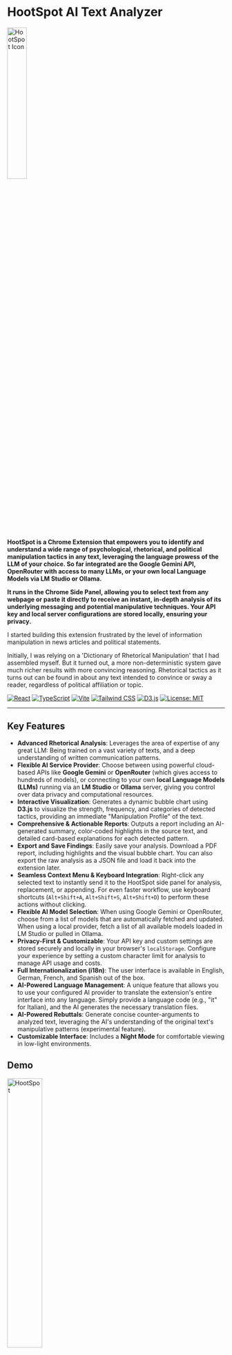 # HootSpot AI Text Analyzer

 <img src="public/images/icons/icon.png" alt="HootSpot Icon" width="30%">

**HootSpot is a Chrome Extension that empowers you to identify and understand a wide range of psychological, rhetorical, and political manipulation tactics in any text, leveraging the language prowess of the LLM of your choice. So far integrated are the Google Gemini API, OpenRouter with access to many LLMs, or your own local Language Models via LM Studio or Ollama.**

**It runs in the Chrome Side Panel, allowing you to select text from any webpage or paste it directly to receive an instant, in-depth analysis of its underlying messaging and potential manipulative techniques. Your API key and local server configurations are stored locally, ensuring your privacy.**

I started building this extension frustrated by the level of information manipulation in news articles and political statements.

Initially, I was relying on a 'Dictionary of Rhetorical Manipulation' that I had assembled myself. But it turned out, a more non-deterministic system gave much richer results with more convincing reasoning. Rhetorical tactics as it turns out can be found in about any text intended to convince or sway a reader, regardless of political affiliation or topic.

[![React](https://img.shields.io/badge/React-19-blue?logo=react)](https://react.dev/)
[![TypeScript](https://img.shields.io/badge/TypeScript-5.4-blue?logo=typescript)](https://www.typescriptlang.org/)
[![Vite](https://img.shields.io/badge/Vite-5.2-purple?logo=vite)](https://vitejs.dev/)
[![Tailwind CSS](https://img.shields.io/badge/Tailwind_CSS-3.4-blue?logo=tailwindcss)](https://tailwindcss.com/)
[![D3.js](https://img.shields.io/badge/D3.js-7.9-orange?logo=d3dotjs)](https://d3js.org/)
[![License: MIT](https://img.shields.io/badge/License-MIT-yellow.svg)](https://opensource.org/licenses/MIT)

---

## Key Features

*   **Advanced Rhetorical Analysis**: Leverages the area of expertise of any great LLM: Being trained on a vast variety of texts, and a deep understanding of written communication patterns.
*   **Flexible AI Service Provider**: Choose between using powerful cloud-based APIs like **Google Gemini** or **OpenRouter** (which gives access to hundreds of models), or connecting to your own **local Language Models (LLMs)** running via an **LM Studio** or **Ollama** server, giving you control over data privacy and computational resources.
*   **Interactive Visualization**: Generates a dynamic bubble chart using **D3.js** to visualize the strength, frequency, and categories of detected tactics, providing an immediate "Manipulation Profile" of the text.
*   **Comprehensive & Actionable Reports**: Outputs a report including an AI-generated summary, color-coded highlights in the source text, and detailed card-based explanations for each detected pattern.
*   **Export and Save Findings**: Easily save your analysis. Download a PDF report, including highlights and the visual bubble chart. You can also export the raw analysis as a JSON file and load it back into the extension later.
*   **Seamless Context Menu & Keyboard Integration**: Right-click any selected text to instantly send it to the HootSpot side panel for analysis, replacement, or appending. For even faster workflow, use keyboard shortcuts (`Alt+Shift+A`, `Alt+Shift+S`, `Alt+Shift+D`) to perform these actions without clicking.
*   **Flexible AI Model Selection**: When using Google Gemini or OpenRouter, choose from a list of models that are automatically fetched and updated. When using a local provider, fetch a list of all available models loaded in LM Studio or pulled in Ollama.
*   **Privacy-First & Customizable**: Your API key and custom settings are stored securely and locally in your browser's `localStorage`. Configure your experience by setting a custom character limit for analysis to manage API usage and costs.
*   **Full Internationalization (i18n)**: The user interface is available in English, German, French, and Spanish out of the box.
*   **AI-Powered Language Management**: A unique feature that allows you to use your configured AI provider to translate the extension's entire interface into any language. Simply provide a language code (e.g., "it" for Italian), and the AI generates the necessary translation files.
*   **AI-Powered Rebuttals**: Generate concise counter-arguments to analyzed text, leveraging the AI's understanding of the original text's manipulative patterns (experimental feature).
*   **Customizable Interface**: Includes a **Night Mode** for comfortable viewing in low-light environments.

## Demo

<img src="public/images/hootspot-gif.gif" alt="HootSpot" width="40%">

## Examples

**Their Finest Hour by Winston Churchill**

“What General Weygand called the Battle of France is over. I expect that the Battle of Britain is about to begin. Upon this battle depends the survival of Christian civilization. Upon it depends our own British life, and the long continuity of our institutions and our Empire. The whole fury and might of the enemy must very soon be turned on us. Hitler knows that he will have to break us in this Island or lose the war. If we can stand up to him, all Europe may be free and the life of the world may move forward into broad, sunlit uplands. But if we fail, then the whole world, including the United States, including all that we have known and cared for, will sink into the abyss of a new Dark Age made more sinister, and perhaps more protracted, by the lights of perverted science. Let us therefore brace ourselves to our duties, and so bear ourselves that, if the British Empire and its Commonwealth last for a thousand years, men will still say, “This was their finest hour.””

<details>
  <summary>Click to see the results</summary>
  <br>

  *Analysis and Visualization*

  <img src="public/images/examples/churchill-report.jpg" alt="Analysis of Churchill's speech" width="40%">
  <img src="public/images/examples/churchill-chart.jpg" alt="Analysis of Churchill's speech" width="40%">
  <br><br>

  *Highlighted Text*

  <img src="public/images/examples/churchill-highlighted-text.jpg" alt="Highlighted text of Churchill's speech" width="40%">
  <br><br>

  *Found Patterns*

  <img src="public/images/examples/churchill-pattern-01.jpg" alt="Highlighted text of Churchill's speech" width="40%">
  <img src="public/images/examples/churchill-pattern-02.jpg" alt="Highlighted text of Churchill's speech" width="40%">
  <img src="public/images/examples/churchill-pattern-03.jpg" alt="Highlighted text of Churchill's speech" width="40%">
  <img src="public/images/examples/churchill-pattern-04.jpg" alt="Highlighted text of Churchill's speech" width="40%">
  <img src="public/images/examples/churchill-pattern-05.jpg" alt="Highlighted text of Churchill's speech" width="40%">
</details>

  ---

**I Am Prepared to Die by Nelson Mandela**

“Above all, My Lord, we want equal political rights, because without them our disabilities will be permanent. I know this sounds revolutionary to the whites in this country, because the majority of voters will be Africans. This makes the white man fear democracy.

But this fear cannot be allowed to stand in the way of the only solution which will guarantee racial harmony and freedom for all. It is not true that the enfranchisement of all will result in racial domination. Political division, based on colour, is entirely artificial and, when it disappears, so will the domination of one colour group by another. The ANC has spent half a century fighting against racialism. When it triumphs as it certainly must, it will not change that policy.

This then is what the ANC is fighting. Our struggle is a truly national one. It is a struggle of the African people, inspired by our own suffering and our own experience. It is a struggle for the right to live.

During my lifetime I have dedicated my life to this struggle of the African people. I have fought against white domination, and I have fought against black domination. I have cherished the ideal of a democratic and free society in which all persons will live together in harmony and with equal opportunities. It is an ideal for which I hope to live for and to see realised. But, My Lord, if it needs be, it is an ideal for which I am prepared to die.”

<details>
  <summary>Click to see the results</summary>
  <br>

  *Analysis and Visualization*

  <img src="public/images/examples/mandela-report.jpg" alt="Analysis of Mandela's speech" width="40%">
  <img src="public/images/examples/mandela-chart.jpg" alt="Analysis of Mandela's speech" width="40%">
  <br><br>

  *Highlighted Text*

  <img src="public/images/examples/mandela-highlighted-text.jpg" alt="Highlighted text of Mandela's speech" width="40%">
  <br><br>

  *Found Patterns*

  <img src="public/images/examples/mandela-pattern-01.jpg" alt="Highlighted text of Mandela's speech" width="40%">
  <img src="public/images/examples/mandela-pattern-02.jpg" alt="Highlighted text of Mandela's speech" width="40%">
  <img src="public/images/examples/mandela-pattern-03.jpg" alt="Highlighted text of Mandela's speech" width="40%">
  <img src="public/images/examples/mandela-pattern-04.jpg" alt="Highlighted text of Mandela's speech" width="40%">
  <img src="public/images/examples/mandela-pattern-05.jpg" alt="Highlighted text of Mandela's speech" width="40%">
</details>

  ---

**Donald Trump’s address to nation after attack on Iran**

"A short time ago, the US military carried out massive precision strikes on the three key nuclear facilities in the Iranian regime: Fordow, Natanz and Isfahan. Everybody heard those names for years as they built this horribly destructive enterprise. Our objective was the destruction of Iran’s nuclear enrichment capacity and a stop to the nuclear threat posed by the world’s number one state sponsor of terror. Tonight, I can report to the world that the strikes were a spectacular military success. Iran’s key nuclear enrichment facilities have been completely and totally obliterated. Iran, the bully of the Middle East, must now make peace. If they do not, future attacks will be far greater and a lot easier. For 40 years, Iran has been saying, “Death to America, death to Israel”. They have been killing our people, blowing off their arms, blowing off their legs with roadside bombs – that was their speciality. We lost over a thousand people, and hundreds of thousands throughout the Middle East and around the world have died as a direct result of their hate, in particular, so many were killed by their general, Qassem Soleimani. I decided a long time ago that I would not let this happen. Sign up for Al Jazeera Americas Coverage Newsletter US politics, Canada’s multiculturalism, South America’s geopolitical rise—we bring you the stories that matter. It will not continue. I want to thank and congratulate Prime Minister Bibi Netanyahu. We worked as a team like perhaps no team has ever worked before, and we’ve gone a long way to erasing this horrible threat to Israel. I want to thank the Israeli military for the wonderful job they’ve done and, most importantly, I want to congratulate the great American patriots who flew those magnificent machines tonight, and all of the United States military on an operation the likes of which the world has not seen in many, many decades. Hopefully, we will no longer need their services in this capacity. I hope that’s so. I also want to congratulate the chairman of the Joint Chiefs of Staff, General Dan “Razin” Caine – spectacular general – and all of the brilliant military minds involved in this attack. With all of that being said, this cannot continue. There will be either peace or there will be tragedy for Iran far greater than we have witnessed over the last eight days. Remember, there are many targets left. Tonight’s was the most difficult of them all by far, and perhaps the most lethal, but if peace does not come quickly, we will go after those other targets with precision, speed and skill. Most of them can be taken out in a matter of minutes. There’s no military in the world that could have done what we did tonight, not even close. There has never been a military that could do what took place just a little while ago. Tomorrow, General Caine, Secretary of Defense Pete Hegseth, will have a press conference at 8am (12:00 GMT) at the Pentagon, and I want to just thank everybody, and in particular, God. I want to just say, “We love you, God, and we love our great military. Protect them.” God bless the Middle East. God bless Israel, and God bless America. Thank you very much. Thank you."

<details>
  <summary>Click to see the results</summary>
  <br>

  *Analysis and Visualization*

  <img src="public/images/examples/trump-report.jpg" alt="Analysis of Trump's speech" width="40%">
  <img src="public/images/examples/trump-chart.jpg" alt="Analysis of Trump's speech" width="40%">
  <br><br>

  *Highlighted Text*

  <img src="public/images/examples/trump-highlighted-text.jpg" alt="Highlighted text of Trump's speech" width="40%">
  <br><br>

  *Found Patterns*

  <img src="public/images/examples/trump-pattern-01.jpg" alt="Highlighted text of Trump's speech" width="40%">
  <img src="public/images/examples/trump-pattern-02.jpg" alt="Highlighted text of Trump's speech" width="40%">
  <img src="public/images/examples/trump-pattern-03.jpg" alt="Highlighted text of Trump's speech" width="40%">
  <img src="public/images/examples/trump-pattern-04.jpg" alt="Highlighted text of Trump's speech" width="40%">
  <img src="public/images/examples/trump-pattern-05.jpg" alt="Highlighted text of Trump's speech" width="40%">
  <br><br>

  *Rebuttal*

  <img src="public/images/examples/trump-rebuttal.jpg" alt="Rebuttal of Trump's speech" width="40%">
</details>

## How It Works

HootSpot is built as a modern Manifest V3 Chrome Extension with a modular, hook-based React architecture.

1.  **Input**: A user selects text and uses the context menu, keyboard shortcut, or pastes text directly into the side panel's text area.
2.  **Request**: The `background.ts` service worker or the UI (`App.tsx`) initiates the analysis. `App.tsx` coordinates state using custom hooks. The core logic resides in `useAnalysis.ts`, which, based on the provider chosen in `useConfig.ts`, calls the appropriate function in the API layer (`src/api/google/analysis.ts`, `src/api/openrouter/analysis.ts`, `src/api/lm-studio.ts`, or `src/api/ollama.ts`). The request sends the user's text and the relevant system prompt from `src/config/api-prompts.ts`.
3.  **Analysis**: The **AI model (from Google Gemini, OpenRouter, LM Studio, or Ollama)** acts as an expert in linguistics and psychology. It analyzes the text for manipulative patterns and returns a structured JSON response.
4.  **Response Handling**: The API modules in `src/api/` contain robust logic to parse the API's response. This includes extracting JSON from markdown code blocks and even attempting to self-heal malformed JSON to handle various model outputs gracefully.
5.  **Rendering**: The `useAnalysis` hook updates the application state with the analysis result. This triggers a re-render in the React frontend, where `App.tsx` passes the result to the `AnalysisReport` component. This component then renders the full interactive report, including the D3.js bubble chart (`ManipulationBubbleChart.tsx`) and the highlighted source text.
6.  **PDF Generation**: For PDF exports, the app uses a sandboxed `iframe` (`pdf-generator.html`) for security. It renders an off-screen, high-resolution version of the bubble chart using `html2canvas` and constructs the PDF with `@react-pdf/renderer` in the sandbox, preventing direct access to sensitive resources.

## Installation and Usage

### For Users (Recommended)

The easiest way to use HootSpot AI is to install it from the Chrome Web Store.

> **[Install from the Chrome Web Store](https://chrome.google.com/webstore/category/extensions)** (Link pending publication)

### For Developers (Running Locally)

If you want to run the project locally for development or testing, follow these steps:

1.  **Clone the Repository**
    ```bash
    git clone https://github.com/rurounigit/hootspot.git
    cd hootspot
    ```

2.  **Install Dependencies**
    ```bash
    npm install
    ```

3.  **Build the Extension**
    ```bash
    npm run build
    ```    This will create a `dist` directory containing the production-ready extension files.

4.  **Load the Extension in Chrome**
    *   Open Google Chrome and navigate to `chrome://extensions`.
    *   Enable **"Developer mode"** using the toggle in the top-right corner.
    *   Click the **"Load unpacked"** button.
    *   Select the `dist` directory that was created in the previous step.
    *   The HootSpot AI icon should now appear in your Chrome toolbar.

## Getting Started

1.  **First-Time Setup: Configure your AI Service Provider**
    HootSpot allows you to choose between using a cloud-based API or connecting to a local AI model server.

    *   Click the **HootSpot AI icon** in your Chrome toolbar to open the side panel.
    *   Expand the **"Configuration"** section.
    *   First, choose your main **Service Provider**: "Cloud" or "Local".

    ### Option A: Configure with a Cloud Provider
    *   Ensure "Cloud" is selected under "Service Provider".
    *   Next, choose your desired **API Provider** from the dropdown: Google API or OpenRouter.

    #### For Google Gemini API:
    *   You'll need a Google Gemini API key. You can get one for free from **[Google AI Studio](https://aistudio.google.com/app/apikey)**.
    *   Paste your API key into the "Google Gemini API Key" input field.
    *   Optionally, select your preferred analysis model from the dropdown.
    *   Click **"Save & Test Configuration"**. The extension will validate the key and save your settings.

    #### For OpenRouter:
    *   You'll need an OpenRouter API key. You can get one from **[OpenRouter.ai](https://openrouter.ai/keys)**.
    *   Paste your API key into the "OpenRouter API Key" input field.
    *   use the Search or select your desired analysis model from the list.
    *   Click **"Save & Test Configuration"**.

    ### Option B: Configure with a Local Provider (LM Studio or Ollama)
    *   In HootSpot's Configuration section, select "Local" under "Service Provider".
    *   Choose your desired local server type: **LM Studio** or **Ollama**.

    #### For LM Studio:
    *   **Download and Install LM Studio**: Get LM Studio from [lmstudio.ai](https://lmstudio.ai/).
    *   **Download a Model**: Within LM Studio, go to the "Discover" tab and download a compatible model (e.g., a GGUF or MLX model like `gemma-3n-E2B-it-text-GGUF` or `gemma-3n-E2B-it-MLX-4bit` or `lfm2-1.2b` GGUF or MLX).
    *   **Start Local Inference Server**: In "Power User" or "Developer" Mode, Go to the "Developer" tab in LM Studio. Select your downloaded model from the dropdown, then click "Load Model". Note the "Server URL" (e.g., `http://localhost:1234`).
    *   In LM Studio in "Developer" or "Power User" Mode in the Settings:
        *   Just-in-Time Model Loading: When enabled, if a request specified a model that is not loaded, it will be automatically loaded and used. In addition, the "/v1/models" endpoint will also include models that are not yet loaded. You would want to disable this for HootSpot to show loaded models. If you enable this, HootSpot will show all installed models and load a selected model automatically if it is not yet loaded.
            *   Auto unload unused JIT loaded models:A model that was loaded Just-in-time (JIT) to serve an API request will be automatically unloaded after being unused for some duration (TTL). You would want this to be disabled to avoid long loading times.
            *   Only Keep Last JIT Loaded Model: Ensure at most 1 model is loaded via JIT at any given time (unloads previous model). This is useful if you want to make sure you don't have too many models loaded at once via JIT.

    *   In HootSpot's Configuration:
        *   Enter the full **Local Server URL** from LM Studio.
        *   Click **"Refresh List"** to fetch all models loaded on your server.
        *   Select your desired model from the dropdown.
    *   Click **"Save & Test Configuration"**.

    #### For Ollama:
    *   **Install Ollama**: Follow the instructions at [ollama.ai](https://ollama.ai/).
    *   **Pull a Model**: Open your terminal and run `ollama pull <model_name>` (e.g., `ollama pull gemma`).
    *   **Configure CORS**: See the detailed **"Configuring Ollama for HootSpot"** section below. This is a mandatory one-time setup.
    *   In HootSpot's Configuration:
        *   The default **Ollama Server URL** (`http://localhost:11434`) is pre-filled.
        *   Click **"Refresh List"** to fetch all models you have pulled.
        *   Select your desired model from the dropdown.
    *   Click **"Save & Test Configuration"**.

2.  **Analyze Text from Any Webpage (Recommended Workflow)**
    *   Highlight any text on a webpage.
    *   Right-click the selected text.
    *   Choose **"Analyze selected text with HootSpot"** from the context menu.
    *   The side panel will open and automatically begin the analysis.

3.  **Send Text to the Panel**
    *   You can also right-click selected text and choose **"Copy text to HootSpot"** to replace the content in the panel or **"Add selected text to HootSpot"** to append it to the existing text.

4.  **Analyze Text Manually**
    *   Open the side panel by clicking the HootSpot icon.
    *   Paste any text you want to analyze into the text area.
    *   Click **"Analyze"**.

5.  **Review the Report**
    *   Scroll down to review the generated report, complete with a visual profile, highlights, and detailed explanations.

---

## Configuring Ollama for HootSpot

To allow the HootSpot extension to communicate with your local Ollama server, you need to configure Ollama's Cross-Origin Resource Sharing (CORS) policy. This is a security measure that ensures only trusted websites or applications can access your local models.

You only need to do this configuration once.

### 1. For Developers (Local Development)

During development, your unpacked extension is assigned a new, random ID every time you reload it. To avoid reconfiguring Ollama constantly, the most practical approach is to allow any Chrome extension to connect.

**Warning: This is convenient for development but less secure. Only use this method on a trusted machine.**

#### **Step 1: Stop the Ollama Server**

Ensure Ollama is not running.

*   **macOS:** Click the llama icon in the menu bar and select "Quit Ollama".
*   **Windows:** Right-click the llama icon in the system tray and select "Quit".
*   **Linux:** Stop the service (`sudo systemctl stop ollama`) or press `Ctrl+C` in the terminal running `ollama serve`.

#### **Step 2: Set the Environment Variable & Restart**

##### On macOS
Open **Terminal** and run this command:
```bash
launchctl setenv OLLAMA_ORIGINS "chrome-extension://*"
```
Then, restart the server by launching the `Ollama.app` from your Applications folder.

##### On Windows
Open **Command Prompt** and run these commands:
```cmd
set OLLAMA_ORIGINS=chrome-extension://*
ollama serve
```
*Note: This setting is temporary and only lasts for the current terminal session.*

##### On Linux
Open your **Terminal** and run these commands:
```bash
export OLLAMA_ORIGINS="chrome-extension://*"
ollama serve
```
*Note: This setting is temporary and only lasts for the current terminal session.*

---

### 2. For Users (Published Extension)

Once HootSpot is installed from the Chrome Web Store, it has a permanent, secure ID. Using this specific ID is the most secure way to configure Ollama.

#### **Step 1: Find the HootSpot Extension ID**
1.  Open Chrome and navigate to `chrome://extensions`.
2.  Find **HootSpot AI Text Analyzer** in your list of extensions.
3.  The ID is a 32-character string listed on the extension's card. Copy this ID.

    *(Placeholder for your final ID: `abcdefghijklmnopqrstuvwxyz123456`)*

#### **Step 2: Stop the Ollama Server**
Ensure Ollama is fully quit, as described in the developer section above.

#### **Step 3: Set the Permanent Environment Variable & Restart**

##### On macOS
1.  Click the llama icon in the menu bar and select **"Quit Ollama"**.
2.  Open **Terminal** and run the following command, replacing `<YOUR_EXTENSION_ID>` with the ID you copied.
    ```bash
    # Example: launchctl setenv OLLAMA_ORIGINS "chrome-extension://abcdefg..."
    launchctl setenv OLLAMA_ORIGINS "chrome-extension://<YOUR_EXTENSION_ID>"
    ```
3.  Restart the server by launching **Ollama.app** from your Applications folder.

##### On Windows (Recommended Permanent Method)
1.  Search for **"Edit the system environment variables"** in the Start Menu and open it.
2.  In the window that appears, click the **"Environment Variables..."** button.
3.  Under the **"System variables"** section (not "User variables"), click **"New..."**.
4.  Enter the following:
    *   Variable name: `OLLAMA_ORIGINS`
    *   Variable value: `chrome-extension://<YOUR_EXTENSION_ID>`
5.  Click **OK** on all windows to save.
6.  Restart your computer, or restart the Ollama service via the Task Manager (Services tab -> right-click Ollama -> Restart).

##### On Linux (Recommended Permanent Method)
1.  Open your **Terminal**.
2.  Create a systemd "drop-in" configuration file using a text editor like `nano`:
    ```bash
    sudo nano /etc/systemd/system/ollama.service.d/override.conf
    ```3.  Paste the following content into the file, replacing `<YOUR_EXTENSION_ID>` with your actual ID.
    ```ini
    [Service]
    Environment="OLLAMA_ORIGINS=chrome-extension://<YOUR_EXTENSION_ID>"
    ```4.  Save the file and exit (`Ctrl+X`, then `Y`, then `Enter`).
5.  Reload the systemd configuration and restart the Ollama service:
    ```bash
    sudo systemctl daemon-reload
    sudo systemctl restart ollama
    ```

Once configured with one of these methods, HootSpot will be able to securely connect to your local Ollama server.

---

## Directory Structure

```
/
├── dist/                  # Built extension files (output of `npm run build`)
├── public/                # Static assets, manifest.json, and Chrome-specific locales
│   ├── _locales/          # i18n message files for Chrome context menus
│   └── manifest.json      # Core Chrome Extension configuration
└── src/                   # Main application source code
    ├── api/               # All external API communication logic
    │   ├── google/        # Functions for interacting with the Google Gemini API
    │   ├── openrouter/    # Functions for interacting with the OpenRouter API
    │   ├── lm-studio.ts   # Functions for interacting with a local LM Studio server
    │   └── ollama.ts      # Functions for interacting with a local Ollama server
    ├── assets/            # SVG icons and other static assets used in the app
    │   └── icons.tsx      # React components for all SVG icons
    ├── components/        # React components, organized by feature
    │   ├── analysis/      # Components related to displaying the analysis report
    │   ├── config/        # Components for the configuration section
    │   └── pdf/           # Components used specifically for PDF generation
    ├── config/            # Centralized application configuration
    │   ├── api-prompts.ts # System prompts for all AI interactions
    │   ├── chart.ts       # Visual configuration for charts (UI and PDF)
    │   ├── storage-keys.ts# Constants for localStorage keys
    │   └── theme.ts       # Centralized color theme for Tailwind CSS
    ├── hooks/             # Custom React hooks for managing state and business logic
    │   ├── useAnalysis.ts # Manages the entire analysis workflow and state
    │   ├── useConfig.ts   # Manages all user configuration and settings
    │   ├── useModels.ts   # Fetches and manages the list of available AI models
    │   └── useTranslationManager.ts # Manages translation of dynamic content
    ├── locales/           # UI translation files (JSON) for different languages
    ├── types/             # TypeScript type definitions for the application
    ├── utils/             # Helper functions
    ├── App.tsx            # Main React application component (state coordinator)
    ├── background.ts      # Extension service worker (context menus, etc.)
    ├── i18n.tsx           # Internationalization setup and provider
    ├── index.tsx          # React entry point
    └── pdf-generator.tsx  # React code for the sandboxed PDF generation page
├── index.html             # Main HTML entry point for the side panel
├── package.json           # Project dependencies and scripts
└── ...                    # Other project configuration files
```

## Tech Stack

*   **Framework**: [React](https://react.dev/) 19
*   **Language**: [TypeScript](https://www.typescriptlang.org/)
*   **Build Tool**: [Vite](https://vitejs.dev/)
*   **Platform**: [Chrome Extension (Manifest V3)](https://developer.chrome.com/docs/extensions)
*   **AI Service Integration**: [Google Gemini API](https://ai.google.dev/), [OpenRouter](https://openrouter.ai/), [LM Studio](https://lmstudio.ai/), [Ollama](https://ollama.ai/)
*   **Styling**: [Tailwind CSS](https://tailwindcss.com/)
*   **Charting**: [D3.js](https://d3js.org/)
*   **JSON Parsing**: [JSON5](https://json5.org/) (For robust, lenient parsing of AI responses)
*   **PDF Generation**: [@react-pdf/renderer](https://react-pdf.org/) & [html2canvas](https://html2canvas.hertzen.com/)
*   **Internationalization**: Custom i18n provider (`src/i18n.tsx`)

## Contributing

Contributions are welcome! If you have suggestions for improving the system prompt, adding features, or fixing bugs, please feel free to open an issue or submit a pull request.

1.  Fork the repository.
2.  Create your feature branch (`git checkout -b feature/AmazingFeature`).
3.  Commit your changes (`git commit -m 'Add some AmazingFeature'`).
4.  Push to the branch (`git push origin feature/AmazingFeature`).
5.  Open a Pull Request.

## Disclaimer

This tool is intended for educational and analytical purposes. The analysis is generated by an AI and may not always be perfectly accurate or complete. The user is **solely responsible for all costs and resource usage** incurred from their chosen AI service provider (Google Gemini API or local server).

## License

This project is licensed under the MIT License. See the [LICENSE](LICENSE) file for details.